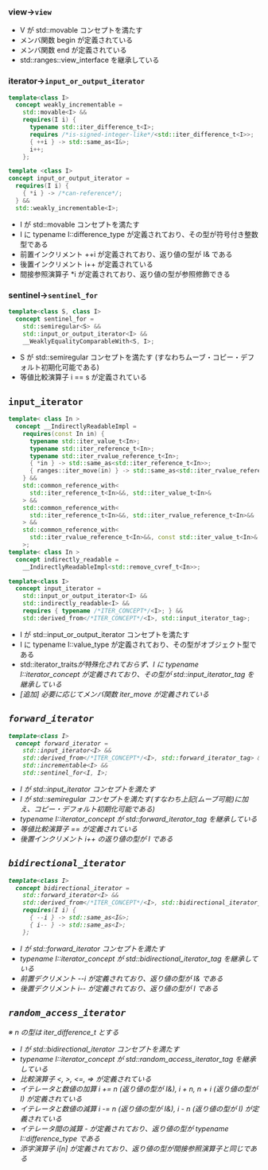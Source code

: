 ### view→`view`

- V が std::movable コンセプトを満たす
- メンバ関数 begin が定義されている
- メンバ関数 end が定義されている
- std::ranges::view_interface を継承している

### iterator→`input_or_output_iterator`

```cpp
template<class I>
  concept weakly_incrementable =
    std::movable<I> &&
    requires(I i) {
      typename std::iter_difference_t<I>;
      requires /*is-signed-integer-like*/<std::iter_difference_t<I>>;
      { ++i } -> std::same_as<I&>;
      i++;
    };

template <class I>
concept input_or_output_iterator =
  requires(I i) {
    { *i } -> /*can-reference*/;
  } &&
  std::weakly_incrementable<I>;
```

- I が std::movable コンセプトを満たす
- I に typename I::difference_type が定義されており、その型が符号付き整数型である
- 前置インクリメント ++i が定義されており、返り値の型が I& である
- 後置インクリメント i++ が定義されている
- 間接参照演算子 \*i が定義されており、返り値の型が参照修飾できる

### sentinel→`sentinel_for`

```cpp
template<class S, class I>
  concept sentinel_for =
    std::semiregular<S> &&
    std::input_or_output_iterator<I> &&
    __WeaklyEqualityComparableWith<S, I>;
```

- S が std::semiregular コンセプトを満たす (すなわちムーブ・コピー・デフォルト初期化可能である)
- 等値比較演算子 i == s が定義されている

## `input_iterator`

```cpp
template< class In >
  concept __IndirectlyReadableImpl =
    requires(const In in) {
      typename std::iter_value_t<In>;
      typename std::iter_reference_t<In>;
      typename std::iter_rvalue_reference_t<In>;
      { *in } -> std::same_as<std::iter_reference_t<In>>;
      { ranges::iter_move(in) } -> std::same_as<std::iter_rvalue_reference_t<In>>;
    } &&
    std::common_reference_with<
      std::iter_reference_t<In>&&, std::iter_value_t<In>&
    > &&
    std::common_reference_with<
      std::iter_reference_t<In>&&, std::iter_rvalue_reference_t<In>&&
    > &&
    std::common_reference_with<
      std::iter_rvalue_reference_t<In>&&, const std::iter_value_t<In>&
    >;
template< class In >
  concept indirectly_readable =
    __IndirectlyReadableImpl<std::remove_cvref_t<In>>;

template<class I>
  concept input_iterator =
    std::input_or_output_iterator<I> &&
    std::indirectly_readable<I> &&
    requires { typename /*ITER_CONCEPT*/<I>; } &&
    std::derived_from</*ITER_CONCEPT*/<I>, std::input_iterator_tag>;
```

- I が std::input_or_output_iterator コンセプトを満たす
- I に typename I::value_type が定義されており、その型がオブジェクト型である
- std::iterator_traits<I>が特殊化されておらず、I に typename I::iterator_concept が定義されており、その型が std::input_iterator_tag を継承している
- [追加] 必要に応じてメンバ関数 iter_move が定義されている
<!-- lvalue-referenceを保持する型(std::pair<std::size_t, T&>など)を返すイテレータは、iter_moveを定義した方がよい -->

## `forward_iterator`

```cpp
template<class I>
  concept forward_iterator =
    std::input_iterator<I> &&
    std::derived_from</*ITER_CONCEPT*/<I>, std::forward_iterator_tag> &&
    std::incrementable<I> &&
    std::sentinel_for<I, I>;
```

- I が std::input_iterator コンセプトを満たす
- I が std::semiregular コンセプトを満たす(すなわち上記(ムーブ可能)に加え、コピー・デフォルト初期化可能である)
- typename I::iterator_concept が std::forward_iterator_tag を継承している
- 等値比較演算子 == が定義されている
- 後置インクリメント i++ の返り値の型が I である

## `bidirectional_iterator`

```cpp
template<class I>
  concept bidirectional_iterator =
    std::forward_iterator<I> &&
    std::derived_from</*ITER_CONCEPT*/<I>, std::bidirectional_iterator_tag> &&
    requires(I i) {
      { --i } -> std::same_as<I&>;
      { i-- } -> std::same_as<I>;
    };
```

- I が std::forward_iterator コンセプトを満たす
- typename I::iterator_concept が std::bidirectional_iterator_tag を継承している
- 前置デクリメント --i が定義されており、返り値の型が I& である
- 後置デクリメント i-- が定義されており、返り値の型が I である

## `random_access_iterator`

※ n の型は iter_difference_t とする

- I が std::bidirectional_iterator コンセプトを満たす
- typename I::iterator_concept が std::random_access_iterator_tag を継承している
- 比較演算子 <, >, <=, => が定義されている
- イテレータと数値の加算 i += n (返り値の型が I&), i + n, n + i (返り値の型が I) が定義されている
- イテレータと数値の減算 i -= n (返り値の型が I&), i - n (返り値の型が I) が定義されている
- イテレータ間の減算 - が定義されており、返り値の型が typename I::difference_type である
- 添字演算子 i[n] が定義されており、返り値の型が間接参照演算子と同じである
